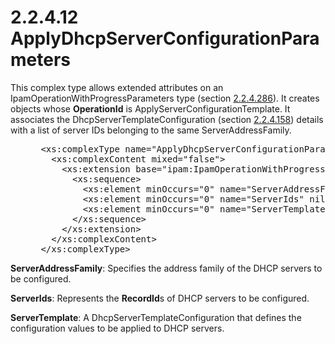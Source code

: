 <html dir="LTR" xmlns:mshelp="http://msdn.microsoft.com/mshelp" xmlns:ddue="http://ddue.schemas.microsoft.com/authoring/2003/5" xmlns:xlink="http://www.w3.org/1999/xlink" xmlns:tool="http://www.microsoft.com/tooltip">
 <body>
 <div id="header">
 <h1 class="heading">2.2.4.12 ApplyDhcpServerConfigurationParameters</h1>
 </div>
 <div id="mainSection">
 <div id="mainBody">
 <div id="allHistory" class="saveHistory"></div>
 <div id="sectionSection0" class="section" name="collapseableSection">
 

<p>This complex type allows extended attributes on an
IpamOperationWithProgressParameters type (section <a href="99fc6063-33f2-47ef-8db7-91d89369e3dc.md">2.2.4.286</a>). It creates
objects whose <b>OperationId</b> is ApplyServerConfigurationTemplate. It
associates the DhcpServerTemplateConfiguration (section <a href="a5390f7f-31c4-4cff-9bf6-5d6af1bea886.md">2.2.4.158</a>) details with a
list of server IDs belonging to the same ServerAddressFamily.</p>

<dl>
<dd>
<div><pre> &lt;xs:complexType name=&quot;ApplyDhcpServerConfigurationParameters&quot;&gt;
   &lt;xs:complexContent mixed=&quot;false&quot;&gt;
     &lt;xs:extension base=&quot;ipam:IpamOperationWithProgressParameters&quot;&gt;
       &lt;xs:sequence&gt;
         &lt;xs:element minOccurs=&quot;0&quot; name=&quot;ServerAddressFamily&quot; type=&quot;syssock:AddressFamily&quot; /&gt;
         &lt;xs:element minOccurs=&quot;0&quot; name=&quot;ServerIds&quot; nillable=&quot;true&quot; type=&quot;serarr:ArrayOflong&quot; /&gt;
         &lt;xs:element minOccurs=&quot;0&quot; name=&quot;ServerTemplate&quot; nillable=&quot;true&quot; type=&quot;ipam:DhcpServerTemplateConfiguration&quot; /&gt;
       &lt;/xs:sequence&gt;
     &lt;/xs:extension&gt;
   &lt;/xs:complexContent&gt;
 &lt;/xs:complexType&gt;
</pre></div>
</dd></dl>

<p><b>ServerAddressFamily</b>: Specifies the address
family of the DHCP servers to be configured.</p>

<p><b>ServerIds</b>: Represents the <b>RecordId</b>s of
DHCP servers to be configured.</p>

<p><b>ServerTemplate</b>: A DhcpServerTemplateConfiguration
that defines the configuration values to be applied to DHCP servers.</p>


 </div>
 </div>
 </div>
 </body>
</html>